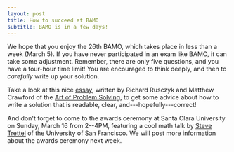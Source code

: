 ```yaml
---
layout: post
title: How to succeed at BAMO
subtitle: BAMO is in a few days!
---
```


We hope that you enjoy the 26th BAMO, which takes place in less than a week (March 5). If you have never participated in an exam like BAMO, it can take some adjustment.  Remember, there are only five questions, and 
you have a four-hour time limit!  You are encouraged to think deeply, and then to *carefully* write up your solution.  

Take a look at this nice [essay](https://artofproblemsolving.com/blog/articles/how-to-write-a-solution), written by Richard Rusczyk and Matthew Crawford of
the [Art of Problem Solving](https://artofproblemsolving.com), to get some advice about how to write a solution that is readable, clear, and---hopefully---correct!

And don't forget to come to the awards ceremony at Santa Clara University on Sunday, March 16 from 2--4PM, featuring a cool math talk by [Steve Trettel](https://stevejtrettel.site) of
the University of San Francisco. We will post more information about the awards ceremony next week.
